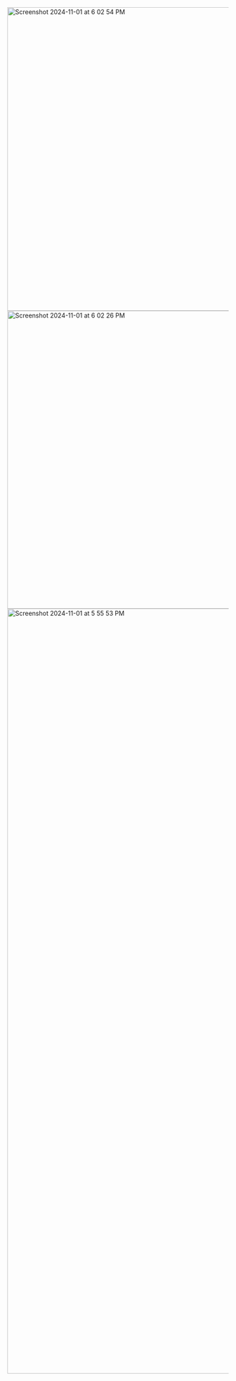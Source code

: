 <img width="690" alt="Screenshot 2024-11-01 at 6 02 54 PM" src="https://github.com/user-attachments/assets/fa976492-0098-4fce-ad5a-c46a946ed230">
<img width="677" alt="Screenshot 2024-11-01 at 6 02 26 PM" src="https://github.com/user-attachments/assets/b903ebd9-8d4f-4bf0-83c8-00eb88ecff56">
<img width="1739" alt="Screenshot 2024-11-01 at 5 55 53 PM" src="https://github.com/user-attachments/assets/bb18ca63-1963-4368-9816-0097152365df">
